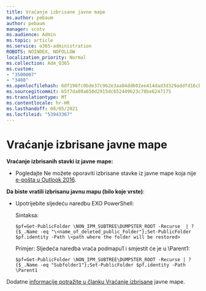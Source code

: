```yaml
---
title: Vraćanje izbrisane javne mape
ms.author: pebaum
author: pebaum
manager: scotv
ms.audience: Admin
ms.topic: article
ms.service: o365-administration
ROBOTS: NOINDEX, NOFOLLOW
localization_priority: Normal
ms.collection: Adm_O365
ms.custom:
- "3500007"
- "3488"
ms.openlocfilehash: 6df196fc0bde37c962e3aa84dd602ee414dad3d329addfd16cb6e3dcc40fc2ae
ms.sourcegitcommit: b5f7da89a650d2915dc652449623c78be6247175
ms.translationtype: MT
ms.contentlocale: hr-HR
ms.lasthandoff: 08/05/2021
ms.locfileid: "53943367"
---
```

# <a name="restore-a-deleted-public-folder"></a>Vraćanje izbrisane javne mape

**Vraćanje izbrisanih stavki iz javne mape:**

- Pogledajte Ne možete oporaviti izbrisane stavke iz javne mape koja nije [e-pošta u Outlook 2016](https://aka.ms/pfrec).
 
**Da biste vratili izbrisanu javnu mapu (bilo koje vrste)**: 

- Upotrijebite sljedeću naredbu EXO PowerShell:

    Sintaksa:

     `$pf=Get-PublicFolder \NON_IPM_SUBTREE\DUMPSTER_ROOT -Recurse  | ?{$_.Name -eq "\<name_of_deleted_public_Folder"};Set-PublicFolder $pf.identity -Path \<path where the folder will be restored>`

    Primjer: Sljedeća naredba vraća podmapu1 i smjestit će je u \Parent1:

    `$pf=Get-PublicFolder \NON_IPM_SUBTREE\DUMPSTER_ROOT -Recurse | ?{$_.Name -eq "Subfolder1"};Set-PublicFolder $pf.identity -Path \Parent1`

Dodatne [informacije potražite u članku Vraćanje izbrisane](https://docs.microsoft.com/exchange/collaboration-exo/public-folders/restore-deleted-public-folder) javne mape.
